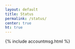 ```yaml
---
layout: default
title: Status
permalink: /status/
center: true
ht: true
---
```


{% include accountmsg.html %}
